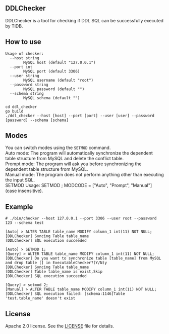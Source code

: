 ## DDLChecker

DDLChecker is a tool for checking if DDL SQL can be successfully executed by TiDB.

## How to use

```
Usage of checker:
  --host string
        MySQL host (default "127.0.0.1")
  --port int
        MySQL port (default 3306)
  --user string
        MySQL username (default "root")
  --password string
        MySQL password (default "")
  --schema string
        MySQL schema (default "")

cd ddl_checker
go build
./ddl_checker --host [host] --port [port] --user [user] --password [password] --schema [schema]
```

## Modes

You can switch modes using the `SETMOD` command.  
Auto mode: The program will automatically synchronize the dependent table structure from MySQL and delete the conflict table.   
Prompt mode: The program will ask you before synchronizing the dependent table structure from MySQL.  
Manual mode: The program does not perform anything other than executing the input SQL.  
SETMOD Usage: SETMOD <MODCODE>; MODCODE = ["Auto", "Prompt", "Manual"] (case insensitive).


## Example

```
# ./bin/checker --host 127.0.0.1 --port 3306 --user root --password 123 --schema test

[Auto] > ALTER TABLE table_name MODIFY column_1 int(11) NOT NULL;
[DDLChecker] Syncing Table table_name
[DDLChecker] SQL execution succeeded

[Auto] > SETMOD 1;
[Query] > ALTER TABLE table_name MODIFY column_1 int(11) NOT NULL;
[DDLChecker] Do you want to synchronize table [table_name] from MySQL and drop table [] in ExecutableChecker?(Y/N)y
[DDLChecker] Syncing Table table_name
[DDLChecker] Table table_name is exist,Skip
[DDLChecker] SQL execution succeeded

[Query] > setmod 2;
[Manual] > ALTER TABLE table_name MODIFY column_1 int(11) NOT NULL;
[DDLChecker] SQL execution failed: [schema:1146]Table 'test.table_name' doesn't exist

```

## License
Apache 2.0 license. See the [LICENSE](../LICENSE) file for details.

